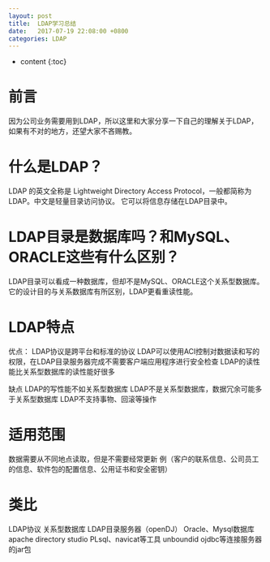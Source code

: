 ```yaml
---
layout: post
title:  LDAP学习总结
date:   2017-07-19 22:08:00 +0800
categories: LDAP
---
```


* content
{:toc}


前言
====================================
因为公司业务需要用到LDAP，所以这里和大家分享一下自己的理解关于LDAP，如果有不对的地方，还望大家不吝赐教。

什么是LDAP？
====================================
LDAP 的英文全称是 Lightweight Directory Access Protocol，一般都简称为 LDAP。中文是轻量目录访问协议。
它可以将信息存储在LDAP目录中。

LDAP目录是数据库吗？和MySQL、ORACLE这些有什么区别？
====================================
LDAP目录可以看成一种数据库，但却不是MySQL、ORACLE这个关系型数据库。它的设计目的与关系数据库有所区别，LDAP更看重读性能。

LDAP特点
====================================
优点：
LDAP协议是跨平台和标准的协议
LDAP可以使用ACI控制对数据读和写的权限，在LDAP目录服务器完成不需要客户端应用程序进行安全检查
LDAP的读性能比关系型数据库的读性能好很多

缺点
LDAP的写性能不如关系型数据库
LDAP不是关系型数据库，数据冗余可能多于关系型数据库
LDAP不支持事物、回滚等操作

适用范围
====================================
数据需要从不同地点读取，但是不需要经常更新
例（客户的联系信息、公司员工的信息、软件包的配置信息、公用证书和安全密钥）

类比
====================================
LDAP协议                             关系型数据库
LDAP目录服务器（openDJ）             Oracle、Mysql数据库
apache directory studio              PLsql、navicat等工具
unboundid                            ojdbc等连接服务器的jar包
